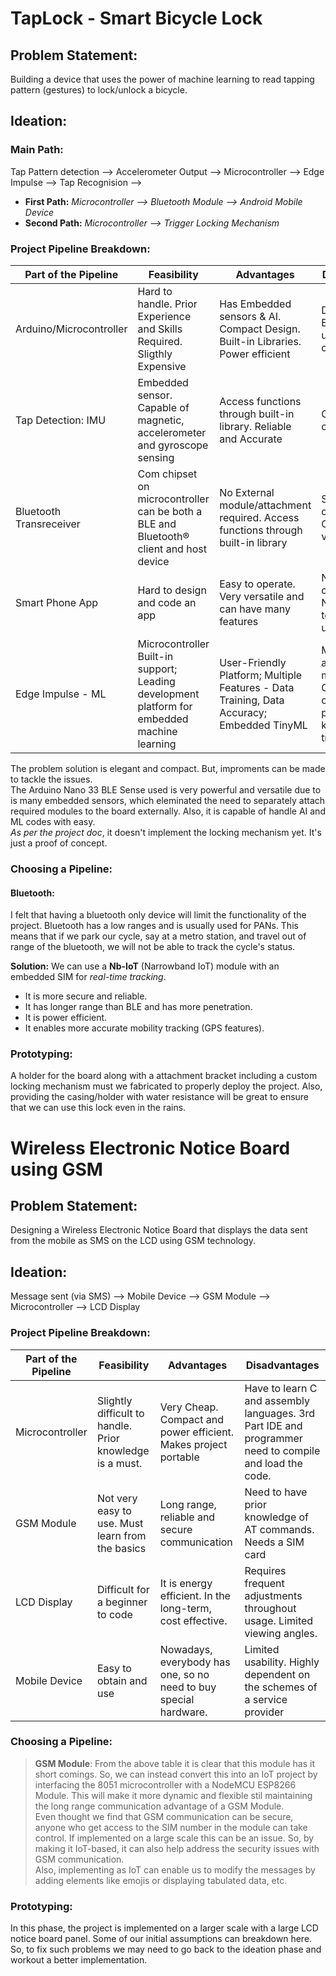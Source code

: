 # TapLock - Smart Bicycle Lock
## Problem Statement: 
Building a device that uses the power of machine learning to read tapping pattern (gestures) to lock/unlock a bicycle.
## Ideation:
### Main Path:
Tap Pattern detection --> Accelerometer Output -->  Microcontroller --> Edge Impulse --> Tap Recognision -->
- **First Path:** *Microcontroller --> Bluetooth Module --> Android Mobile Device*
- **Second Path:** *Microcontroller --> Trigger Locking Mechanism*
### Project Pipeline Breakdown:
|Part of the Pipeline | Feasibility | Advantages | Disadvantages |
| --- | --- | --- | --- |
|Arduino/Microcontroller|Hard to handle. Prior Experience and Skills Required. Sligthly Expensive| Has Embedded sensors & AI. Compact Design. Built-in Libraries. Power efficient | Difficult for Beginners to understand and code|
|Tap Detection: IMU|Embedded sensor. Capable of magnetic, accelerometer and gyroscope sensing | Access functions through built-in library. Reliable and Accurate| Challenging to code|
|Bluetooth Transreceiver|Com chipset on microcontroller can be both a BLE and Bluetooth® client and host device| No External module/attachment required. Access functions through built-in library| Short range communication. Connection not very secure |
|Smart Phone App|Hard to design and code an app|Easy to operate. Very versatile and can have many features| Not secure - can be Hacked. Not very easy to modify or update|
|Edge Impulse - ML|Microcontroller Built-in support; Leading development platform for embedded machine learning| User-Friendly Platform; Multiple Features - Data Training, Data Accuracy; Embedded TinyML|ML concepts are difficult to master. Challenging to code without prior knowledge or training|  

The problem solution is elegant and compact. But, improments can be made to tackle the issues. \
The  Arduino Nano 33 BLE Sense used is very powerful and versatile due to is many embedded sensors, which eleminated the need to separately attach required modules to the board externally. Also, it is capable of handle AI and ML codes with easy.\
*As per the project doc*, it doesn't implement the locking mechanism yet. It's just a proof of concept.

### Choosing a Pipeline:
#### Bluetooth:
I felt that having a bluetooth only device will limit the functionality of the project. Bluetooth has a low ranges and is usually used for PANs. 
This means that if we park our cycle, say at a metro station, and travel out of range of the bluetooth, we will not be able to track the cycle's status.

**Solution:**
We can use a **Nb-IoT** (Narrowband IoT) module with an embedded SIM for *real-time tracking*. 
* It is more secure and reliable.
* It has longer range than BLE and has more penetration.
* It is power efficient.
* It enables more accurate mobility tracking (GPS features).

### Prototyping:
A holder for the board along with a attachment bracket including a custom locking mechanism must we fabricated to properly deploy the project. 
Also, providing the casing/holder with water resistance will be great to ensure that we can use this lock even in the rains.


# Wireless Electronic Notice Board using GSM
## Problem Statement: 
Designing a Wireless Electronic Notice Board that displays the data sent from the mobile as SMS on the LCD using GSM technology. 
## Ideation:
Message sent (via SMS) --> Mobile Device --> GSM Module --> Microcontroller --> LCD Display
### Project Pipeline Breakdown:
|Part of the Pipeline | Feasibility | Advantages | Disadvantages |
| --- | --- | --- | --- |
|Microcontroller|Slightly difficult to handle. Prior knowledge is a must.|Very Cheap. Compact and power efficient. Makes project portable|Have to learn C and assembly languages.  3rd Part IDE and programmer need to compile and load the code. |
|GSM Module|Not very easy to use. Must learn from the basics | Long range, reliable and secure communication| Need to have prior knowledge of AT commands. Needs a  SIM card|
|LCD Display|Difficult for a beginner to code|It is energy efficient. In the long-term, cost effective.|Requires frequent adjustments throughout usage. Limited viewing angles.|
|Mobile Device|Easy to obtain and use|Nowadays, everybody has one, so no need to buy special hardware.|Limited usability. Highly dependent on the schemes of a service provider|

### Choosing a Pipeline:
> **GSM Module**: From the above table it is clear that this module has it short comings. So, we can instead convert this into an IoT project by interfacing the 8051 microcontroller with a NodeMCU ESP8266 Module. This will make it more dynamic and flexible stil maintaining the long range communication advantage of a GSM Module.\
> Even thought we find that GSM communication can be secure, anyone who get access to the SIM number in the module can take control. If implemented on a large scale this can be an issue. So, by making it IoT-based, it can also help address the security issues with GSM communication.\
> Also, implementing as IoT can enable us to modify the messages by adding elements like emojis or displaying tabulated data, etc.

### Prototyping:
In this phase, the project is implemented on a larger scale with a large LCD notice board panel. Some of our initial assumptions can breakdown here. So, to fix such problems we may need to go back to the ideation phase and workout a better implementation.
